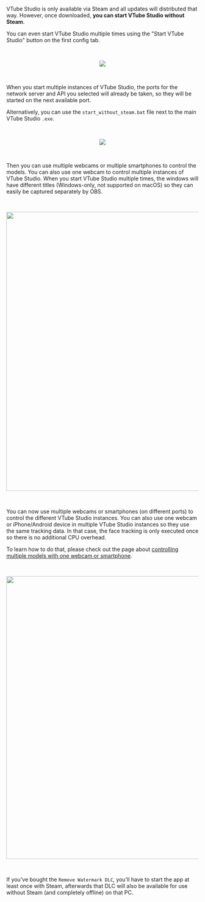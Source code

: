 VTube Studio is only available via Steam and all updates will distributed that way. However, once downloaded, **you can start VTube Studio without Steam**.

You can even start VTube Studio multiple times using the "Start VTube Studio" button on the first config tab.

<br/>
<p align="center">
  <img src="https://raw.githubusercontent.com/wiki/DenchiSoft/VTubeStudio/img/start_new_vts_instance_button.png"/>
</p>
<br/>

When you start multiple instances of VTube Studio, the ports for the network server and API you selected will already be taken, so they will be started on the next available port.

Alternatively, you can use the `start_without_steam.bat` file next to the main VTube Studio `.exe`. 

<br/>
<p align="center">
  <img src="https://raw.githubusercontent.com/wiki/DenchiSoft/VTubeStudio/img/start_without_steam.png"/>
</p>
<br/>

Then you can use multiple webcams or multiple smartphones to control the models. You can also use one webcam to control multiple instances of VTube Studio.
When you start VTube Studio multiple times, the windows will have different titles (Windows-only, not supported on macOS) so they can easily be captured separately by OBS.

<br/>
<p align="center">
  <img src="https://raw.githubusercontent.com/wiki/DenchiSoft/VTubeStudio/img/vts_multi_window_title.png" width="730px"/>
</p>
<br/>

You can now use multiple webcams or smartphones (on different ports) to control the different VTube Studio instances. You can also use one webcam or iPhone/Android device in multiple VTube Studio instances so they use the same tracking data. In that case, the face tracking is only executed once so there is no additional CPU overhead.

To learn how to do that, please check out the page about [controlling multiple models with one webcam or smartphone](https://github.com/DenchiSoft/VTubeStudio/wiki/Controlling-multiple-models-with-one-Webcam-or-iPhone-Android-device).

<br/>
<p align="center">
  <img src="https://raw.githubusercontent.com/wiki/DenchiSoft/VTubeStudio/img/multi_vts.gif" width="740px"/>
</p>
<br/>

If you've bought the `Remove Watermark DLC`, you'll have to start the app at least once with Steam, afterwards that DLC will also be available for use without Steam (and completely offline) on that PC.